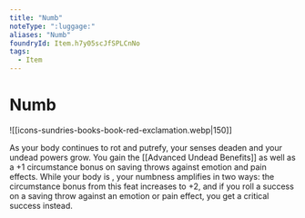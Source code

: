 ```yaml
---
title: "Numb"
noteType: ":luggage:"
aliases: "Numb"
foundryId: Item.h7y05scJfSPLCnNo
tags:
  - Item
---
```


# Numb
![[icons-sundries-books-book-red-exclamation.webp|150]]

As your body continues to rot and putrefy, your senses deaden and your undead powers grow. You gain the [[Advanced Undead Benefits]] as well as a +1 circumstance bonus on saving throws against emotion and pain effects. While your body is , your numbness amplifies in two ways: the circumstance bonus from this feat increases to +2, and if you roll a success on a saving throw against an emotion or pain effect, you get a critical success instead.
